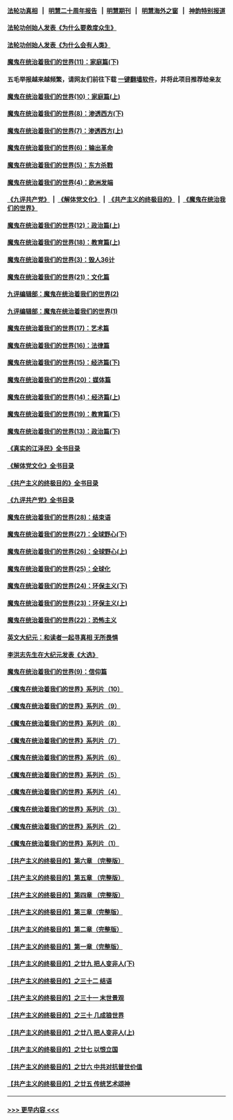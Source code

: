 #### [法轮功真相](https://github.com/gfw-breaker/truth/blob/master/README.md?t=0) &nbsp;&nbsp;|&nbsp;&nbsp; [明慧二十周年报告](https://github.com/gfw-breaker/mh-reports/blob/master/README.md?t=0) &nbsp;&nbsp;|&nbsp;&nbsp;[明慧期刊](https://github.com/gfw-breaker/mh-qikan) &nbsp;&nbsp;|&nbsp;&nbsp; [明慧海外之窗](https://github.com/gfw-breaker/mh-news/blob/master/README.md?t=0) &nbsp;&nbsp;|&nbsp;&nbsp; [神韵特别报道](https://github.com/gfw-breaker/mh-news/blob/master/shenyun.md?t=0)
#### [法轮功创始人发表《为什么要救度众生》](../pages/nsc422/n13975246.md?t=05081543) 
#### [法轮功创始人发表《为什么会有人类》](../pages/nsc422/n13912117.md?t=05081543) 
#### [魔鬼在统治着我们的世界(11)：家庭篇(下)](../pages/nsc422/n10440961.md?t=05081543) 
#### 五毛举报越来越频繁，请网友们前往下载 [一键翻墙软件](https://github.com/gfw-breaker/ssr-accounts)，并将此项目推荐给亲友
#### [魔鬼在统治着我们的世界(10)：家庭篇(上)](../pages/nsc422/n10435448.md?t=05081543) 
#### [魔鬼在统治着我们的世界(8)：渗透西方(下)](../pages/nsc422/n10429603.md?t=05081543) 
#### [魔鬼在统治着我们的世界(7)：渗透西方(上)](../pages/nsc422/n10426013.md?t=05081543) 
#### [魔鬼在统治着我们的世界(6)：输出革命](../pages/nsc422/n10421536.md?t=05081543) 
#### [魔鬼在统治着我们的世界(5)：东方杀戮](../pages/nsc422/n10417707.md?t=05081543) 
#### [魔鬼在统治着我们的世界(4)：欧洲发端](../pages/nsc422/n10414890.md?t=05081543) 
#### [《九评共产党》](https://github.com/begood0513/9ping.md/blob/master/README.md) &nbsp;|&nbsp; [《解体党文化》](../../../../jtdwh.md/blob/master/README.md)  &nbsp;|&nbsp; [《共产主义的终极目的》](../../../../gczydzjmd.md/blob/master/README.md) &nbsp;|&nbsp; [《魔鬼在统治我们的世界》](../../../../mgztzwmdsj.md/blob/master/README.md) 
#### [魔鬼在统治着我们的世界(12)：政治篇(上)](../pages/nsc422/n10444576.md?t=05081543) 
#### [魔鬼在统治着我们的世界(18)：教育篇(上)](../pages/nsc422/n10526970.md?t=05081543) 
#### [魔鬼在统治着我们的世界(3)：毁人36计](../pages/nsc422/n10411583.md?t=05081543) 
#### [魔鬼在统治着我们的世界(21)：文化篇](../pages/nsc422/n10597706.md?t=05081543) 
#### [九评编辑部：魔鬼在统治着我们的世界(2)](../pages/nsc422/n10410036.md?t=05081543) 
#### [九评编辑部：魔鬼在统治着我们的世界(1)](../pages/nsc422/n10406825.md?t=05081543) 
#### [魔鬼在统治着我们的世界(17)：艺术篇](../pages/nsc422/n10499093.md?t=05081543) 
#### [魔鬼在统治着我们的世界(16)：法律篇](../pages/nsc422/n10485969.md?t=05081543) 
#### [魔鬼在统治着我们的世界(15)：经济篇(下)](../pages/nsc422/n10469975.md?t=05081543) 
#### [魔鬼在统治着我们的世界(20)：媒体篇](../pages/nsc422/n10586579.md?t=05081543) 
#### [魔鬼在统治着我们的世界(14)：经济篇(上)](../pages/nsc422/n10457370.md?t=05081543) 
#### [魔鬼在统治着我们的世界(19)：教育篇(下)](../pages/nsc422/n10564808.md?t=05081543) 
#### [魔鬼在统治着我们的世界(13)：政治篇(下)](../pages/nsc422/n10448270.md?t=05081543) 
#### [《真实的江泽民》全书目录](../pages/nsc422/n13721399.md?t=05081543) 
#### [《解体党文化》全书目录](../pages/nsc422/n13721157.md?t=05081543) 
#### [《共产主义的终极目的》全书目录](../pages/nsc422/n13721048.md?t=05081543) 
#### [《九评共产党》全书目录](../pages/nsc422/n13708085.md?t=05081543) 
#### [魔鬼在统治着我们的世界(28)：结束语](../pages/nsc422/n10936246.md?t=05081543) 
#### [魔鬼在统治着我们的世界(27)：全球野心(下)](../pages/nsc422/n10928319.md?t=05081543) 
#### [魔鬼在统治着我们的世界(26)：全球野心(上)](../pages/nsc422/n10900318.md?t=05081543) 
#### [魔鬼在统治着我们的世界(25)：全球化](../pages/nsc422/n10788205.md?t=05081543) 
#### [魔鬼在统治着我们的世界(24)：环保主义(下)](../pages/nsc422/n10695307.md?t=05081543) 
#### [魔鬼在统治着我们的世界(23)：环保主义(上)](../pages/nsc422/n10688613.md?t=05081543) 
#### [魔鬼在统治着我们的世界(22)：恐怖主义](../pages/nsc422/n10614727.md?t=05081543) 
#### [英文大纪元：和读者一起寻真相 无所畏惧](../pages/nsc422/n12542027.md?t=05081543) 
#### [李洪志先生在大纪元发表《大选》](../pages/nsc422/n12534746.md?t=05081543) 
#### [魔鬼在统治着我们的世界(9)：信仰篇](../pages/nsc422/n10432159.md?t=05081543) 
#### [《魔鬼在统治着我们的世界》系列片（10）](../pages/nsc422/n12292670.md?t=05081543) 
#### [《魔鬼在统治着我们的世界》系列片（9）](../pages/nsc422/n12290859.md?t=05081543) 
#### [《魔鬼在统治着我们的世界》系列片（8）](../pages/nsc422/n12287445.md?t=05081543) 
#### [《魔鬼在统治着我们的世界》系列片（7）](../pages/nsc422/n12283425.md?t=05081543) 
#### [《魔鬼在统治着我们的世界》系列片（6）](../pages/nsc422/n12282314.md?t=05081543) 
#### [《魔鬼在统治着我们的世界》系列片（5）](../pages/nsc422/n12281419.md?t=05081543) 
#### [《魔鬼在统治着我们的世界》系列片（4）](../pages/nsc422/n12274024.md?t=05081543) 
#### [《魔鬼在统治着我们的世界》系列片（3）](../pages/nsc422/n12271322.md?t=05081543) 
#### [《魔鬼在统治着我们的世界》系列片（2）](../pages/nsc422/n12269049.md?t=05081543) 
#### [《魔鬼在统治着我们的世界》系列片（1）](../pages/nsc422/n12267575.md?t=05081543) 
#### [【共产主义的终极目的】第六章 （完整版）](../pages/nsc422/n11428913.md?t=05081543) 
#### [【共产主义的终极目的】第五章 （完整版）](../pages/nsc422/n11428912.md?t=05081543) 
#### [【共产主义的终极目的】第四章 （完整版）](../pages/nsc422/n11428907.md?t=05081543) 
#### [【共产主义的终极目的】第三章（完整版）](../pages/nsc422/n11428848.md?t=05081543) 
#### [【共产主义的终极目的】第二章（完整版）](../pages/nsc422/n11428831.md?t=05081543) 
#### [【共产主义的终极目的】第一章（完整版）](../pages/nsc422/n11417651.md?t=05081543) 
#### [【共产主义的终极目的】之廿九 把人变非人(下)](../pages/nsc422/n11344140.md?t=05081543) 
#### [【共产主义的终极目的】之三十二 结语](../pages/nsc422/n11360535.md?t=05081543) 
#### [【共产主义的终极目的】之三十一 末世景观](../pages/nsc422/n11351129.md?t=05081543) 
#### [【共产主义的终极目的】之三十 几成狼世界](../pages/nsc422/n11348280.md?t=05081543) 
#### [【共产主义的终极目的】之廿八 把人变非人(上)](../pages/nsc422/n11340492.md?t=05081543) 
#### [【共产主义的终极目的】之廿七 以恨立国](../pages/nsc422/n11336944.md?t=05081543) 
#### [【共产主义的终极目的】之廿六 中共对抗普世价值](../pages/nsc422/n11324785.md?t=05081543) 
#### [【共产主义的终极目的】之廿五 传统艺术颂神](../pages/nsc422/n11296396.md?t=05081543) 

----
#### [ >>> 更早内容 <<< ](../indexes/nsc422-earlier.md)
